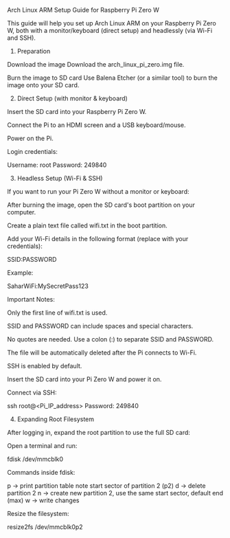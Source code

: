 Arch Linux ARM Setup Guide for Raspberry Pi Zero W

This guide will help you set up Arch Linux ARM on your Raspberry Pi Zero W, both with a monitor/keyboard (direct setup) and headlessly (via Wi-Fi and SSH).

1. Preparation

Download the image
Download the arch_linux_pi_zero.img file.

Burn the image to SD card
Use Balena Etcher
 (or a similar tool) to burn the image onto your SD card.

2. Direct Setup (with monitor & keyboard)

Insert the SD card into your Raspberry Pi Zero W.

Connect the Pi to an HDMI screen and a USB keyboard/mouse.

Power on the Pi.

Login credentials:

Username: root
Password: 249840

3. Headless Setup (Wi-Fi & SSH)

If you want to run your Pi Zero W without a monitor or keyboard:

After burning the image, open the SD card's boot partition on your computer.

Create a plain text file called wifi.txt in the boot partition.

Add your Wi-Fi details in the following format (replace with your credentials):

SSID:PASSWORD


Example:

SaharWiFi:MySecretPass123


Important Notes:

Only the first line of wifi.txt is used.

SSID and PASSWORD can include spaces and special characters.

No quotes are needed. Use a colon (:) to separate SSID and PASSWORD.

The file will be automatically deleted after the Pi connects to Wi-Fi.

SSH is enabled by default.

Insert the SD card into your Pi Zero W and power it on.

Connect via SSH:

ssh root@<Pi_IP_address>
Password: 249840

4. Expanding Root Filesystem

After logging in, expand the root partition to use the full SD card:

Open a terminal and run:

fdisk /dev/mmcblk0


Commands inside fdisk:

p   → print partition table
note start sector of partition 2 (p2)
d   → delete partition 2
n   → create new partition 2, use the same start sector, default end (max)
w   → write changes


Resize the filesystem:

resize2fs /dev/mmcblk0p2
